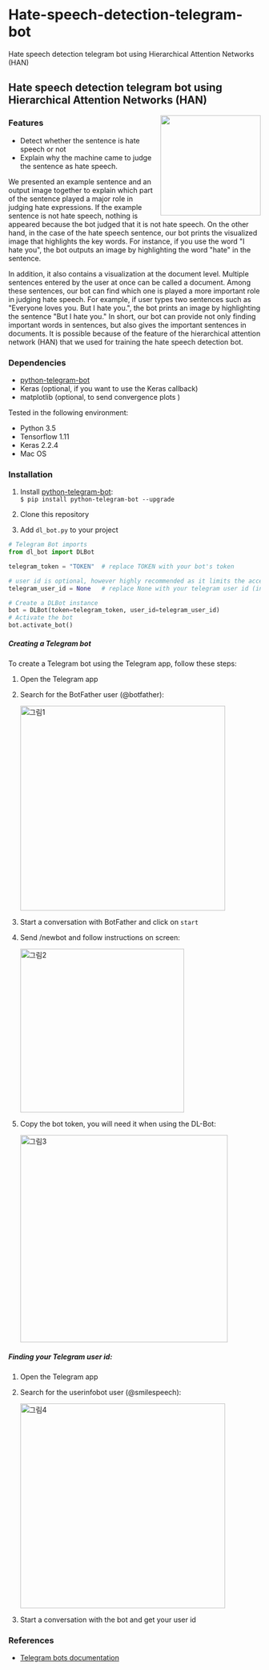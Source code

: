 # Hate-speech-detection-telegram-bot

Hate speech detection telegram bot using Hierarchical Attention Networks (HAN)

## Hate speech detection telegram bot using Hierarchical Attention Networks (HAN)

<!--#![hatespeechbot](https://user-images.githubusercontent.com/53829167/95406020-5c936b00-0954-11eb-9ba7-f9110b95b2cb.png)-->
<div>
 <img align="right" style="float: right;" width="200" src="https://user-images.githubusercontent.com/53829167/95406020-5c936b00-0954-11eb-9ba7-f9110b95b2cb.png">
</div>

### Features

- Detect whether the sentence is hate speech or not
- Explain why the machine came to judge the sentence as hate speech.

We presented an example sentence and an output image together to explain which part of the sentence played a major role in judging hate expressions. If the example sentence is not hate speech, nothing is appeared because the bot judged that it is not hate speech. On the other hand, in the case of the hate speech sentence, our bot prints the visualized image that highlights the key words. For instance, if you use the word "I hate you", the bot outputs an image by highlighting the word "hate" in the sentence.

In addition, it also contains a visualization at the document level. Multiple sentences entered by the user at once can be called a document. Among these sentences, our bot can find which one is played a more important role in judging hate speech. For example, if user types two sentences such as "Everyone loves you. But I hate you.", the bot prints an image by highlighting the sentence "But I hate you." In short, our bot can provide not only finding important words in sentences, but also gives the important sentences in documents. It is possible because of the feature of the hierarchical attention network (HAN) that we used for training the hate speech detection bot.

<!--
You can stop getting these automatic updates by sending `/quiet`:
<img src="images/IMG-7.JPG" alt="IMG-7" width="300"/>
-->
<!--
To turn updates back on, send `/start` again.
At any time (even on quiet mode), send `/status` to get the update of the latest epoch:
<img src="images/IMG-8.JPG" alt="IMG-8" width="300"/>
-->
<!--
##### Modifying the learning rate:
If your model's convergence plateaus, and you want to change the learning rate of your optimizer, simply send `/setlr`:
<img src="images/IMG-9.JPG" alt="IMG-9" width="300"/><br>
<img src="images/IMG-10.JPG" alt="IMG-10" width="300"/>

<!--
##### Plotting convergence graphs
To get a convergence plot of the loss, send `/plot` from the app:
 <img src="images/IMG-12.JPG" alt="IMG-12" width="300"/>
-->
<!--
##### Stop training process
If you want, you can stop your training process from the app. Just send `/stoptraining` and click on the Yes button.
With the Keras callback, training is stopped safely. Other operations that needed to happen after training will still take place:
<img src="images/IMG-13.JPG" alt="IMG-13" width="300"/>
-->

### Dependencies

- [python-telegram-bot](https://github.com/python-telegram-bot/python-telegram-bot)
- Keras (optional, if you want to use the Keras callback)
- matplotlib (optional, to send convergence plots )

Tested in the following environment:

- Python 3.5
- Tensorflow 1.11
- Keras 2.2.4
- Mac OS

### Installation

1. Install [python-telegram-bot](https://github.com/python-telegram-bot/python-telegram-bot):  
   `$ pip install python-telegram-bot --upgrade`
2. Clone this repository

3. Add `dl_bot.py` to your project

<!--### Usage
First, create a Telegram bot using the Telegram app.
It is very simple, just follow the steps in the dedicated section below.
Once you have created your bot, search for it and start a conversation with it on the Telegram app.
You can supply a `user_id` to restrict interaction with your bot only to a specific user. This is highly recommended.
(Instructions on how to find your user id are provided below)
You can either use the Keras callback to automatically interact with the bot, or to customize the interactions yourself.
__Note that the bot will start sending messages only after you send it the `/start` message from the app.__
-->
<!--
#### Keras Callback
The following block is all you need in order to use the Keras Telegram bot callback:
```python
# Telegram Bot imports
from dl_bot import DLBot
from telegram_bot_callback import TelegramBotCallback
<!--
telegram_token = "TOKEN"  # replace TOKEN with your bot's token
<!--
#  user id is optional, however highly recommended as it limits the access to you alone.
telegram_user_id = None  # replace None with your telegram user id (integer):
<!--
# Create a DLBot instance
bot = DLBot(token=telegram_token, user_id=telegram_user_id)
# Create a TelegramBotCallback instance
telegram_callback = TelegramBotCallback(bot)
```
Just add `telegram_callback` to the list of callbacks passed to model.fit:
```python
model.fit(x_train, y_train,
          batch_size=batch_size,
          epochs=epochs,
          verbose=1,
          validation_data=(x_test, y_test),
          callbacks=[telegram_callback])
```
<!--
That's all, you are good to go!
__An example usage is included in `keras_mnist_example.py`__
#### Custom messages
If you are using TensorFlow (or using Keras and want to customize interactions with the bot). Start by including the following code in your script:
-->

```python
# Telegram Bot imports
from dl_bot import DLBot

telegram_token = "TOKEN"  # replace TOKEN with your bot's token

# user id is optional, however highly recommended as it limits the access to you alone.
telegram_user_id = None   # replace None with your telegram user id (integer):

# Create a DLBot instance
bot = DLBot(token=telegram_token, user_id=telegram_user_id)
# Activate the bot
bot.activate_bot()
```

<!--
Then you will need to implement responses for the `/setlr`, `/getlr`, `/status`, `/stoptraining`,`/quiet` messages.
Also, you will need to send the bot the loss values each epoch in order to use the `/plot` command.
It is fairly easy to include these responses, a full example is included in `tf_mnist_example.py`
### Examples
Implementation examples are included for both Keras and TensorFlow in `keras_mnist_example.py` and `tf_mnist_example.py`.
Both examples include all bot functions over the official keras/tf MNIST examples.
-->

##### Creating a Telegram bot

To create a Telegram bot using the Telegram app, follow these steps:

1. Open the Telegram app
2. Search for the BotFather user (@botfather):


   <img width="409" alt="그림1" src="https://user-images.githubusercontent.com/53829167/95413397-45f60f80-0966-11eb-890a-82e0a6655029.png">
3. Start a conversation with BotFather and click on `start`

4. Send /newbot and follow instructions on screen:

   <img width="327" alt="그림2" src="https://user-images.githubusercontent.com/53829167/95407640-8fd7f900-0958-11eb-9933-d9e235ca7abf.png">
   
5. Copy the bot token, you will need it when using the DL-Bot:  


   <img width="414" alt="그림3" src="https://user-images.githubusercontent.com/53829167/95407701-b7c75c80-0958-11eb-8b22-7e44fc62d341.png">

##### Finding your Telegram user id:

1. Open the Telegram app
2. Search for the userinfobot user (@smilespeech):


   <img width="409" alt="그림4" src="https://user-images.githubusercontent.com/53829167/95408618-d4649400-095a-11eb-9574-57af4db472c4.png">
   
   
3. Start a conversation with the bot and get your user id

### References

- [Telegram bots documentation](https://core.telegram.org/bots)
